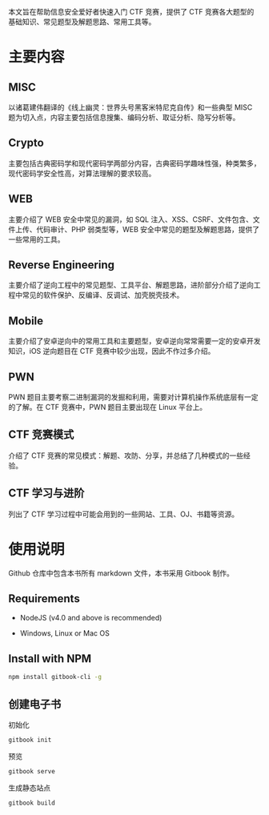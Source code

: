 本文旨在帮助信息安全爱好者快速入门 CTF 竞赛，提供了 CTF 竞赛各大题型的基础知识、常见题型及解题思路、常用工具等。

# 主要内容

## MISC

以诸葛建伟翻译的《线上幽灵：世界头号黑客米特尼克自传》和一些典型 MISC 题为切入点，内容主要包括信息搜集、编码分析、取证分析、隐写分析等。

## Crypto

主要包括古典密码学和现代密码学两部分内容，古典密码学趣味性强，种类繁多，现代密码学安全性高，对算法理解的要求较高。

## WEB

主要介绍了 WEB 安全中常见的漏洞，如 SQL 注入、XSS、CSRF、文件包含、文件上传、代码审计、PHP 弱类型等，WEB 安全中常见的题型及解题思路，提供了一些常用的工具。

## Reverse Engineering

主要介绍了逆向工程中的常见题型、工具平台、解题思路，进阶部分介绍了逆向工程中常见的软件保护、反编译、反调试、加壳脱壳技术。

## Mobile

主要介绍了安卓逆向中的常用工具和主要题型，安卓逆向常常需要一定的安卓开发知识，iOS 逆向题目在 CTF 竞赛中较少出现，因此不作过多介绍。

## PWN

PWN 题目主要考察二进制漏洞的发掘和利用，需要对计算机操作系统底层有一定的了解。在 CTF 竞赛中，PWN 题目主要出现在 Linux 平台上。

## CTF 竞赛模式

介绍了 CTF 竞赛的常见模式：解题、攻防、分享，并总结了几种模式的一些经验。

## CTF 学习与进阶

列出了 CTF 学习过程中可能会用到的一些网站、工具、OJ、书籍等资源。

# 使用说明

Github 仓库中包含本书所有 markdown 文件，本书采用 Gitbook 制作。

## Requirements

* NodeJS \(v4.0 and above is recommended\)

* Windows, Linux or Mac OS


## Install with NPM

```bash
npm install gitbook-cli -g
```

## 创建电子书

初始化

```bash
gitbook init
```

预览

```bash
gitbook serve
```

生成静态站点

```bash
gitbook build
```


